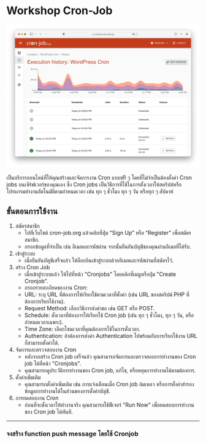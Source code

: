 # Workshop Cron-Job 

<p align="center" width="100%">
    <img  src="../assets/conjob.png"> 
</p>



เป็นบริการออนไลน์ที่ให้คุณสร้างและจัดการงาน Cron แบบฟรี ๆ โดยที่ไม่จำเป็นต้องตั้งค่า Cron jobs บนเซิร์ฟเวอร์ของคุณเอง ซึ่ง Cron jobs เป็นวิธีการที่ใช้ในการตั้งเวลาให้สคริปต์หรือโปรแกรมทำงานอัตโนมัติตามกำหนดเวลา เช่น ทุก ๆ ชั่วโมง ทุก ๆ วัน หรือทุก ๆ สัปดาห์

## ขั้นตอนการใช้งาน
1. สมัครสมาชิก
    - ไปที่เว็บไซต์ cron-job.org แล้วคลิกที่ปุ่ม “Sign Up” หรือ “Register” เพื่อสมัครสมาชิก.
    - กรอกข้อมูลที่จำเป็น เช่น อีเมลและรหัสผ่าน จากนั้นยืนยันบัญชีของคุณผ่านอีเมลที่ได้รับ.
2. เข้าสู่ระบบ
    - เมื่อยืนยันบัญชีเสร็จแล้ว ให้ล็อกอินเข้าสู่ระบบด้วยอีเมลและรหัสผ่านที่สมัครไว้.
3. สร้าง Cron Job
    - เมื่อเข้าสู่ระบบแล้ว ให้ไปที่หน้า "Cronjobs" โดยคลิกที่เมนูหรือปุ่ม "Create Cronjob".
    - กรอกรายละเอียดของงาน Cron:
    - URL: ระบุ URL ที่ต้องการให้เรียกใช้ตามเวลาที่ตั้งค่า (เช่น URL ของสคริปต์ PHP ที่ต้องการเรียกใช้งาน).
    - Request Method: เลือกวิธีการส่งคำขอ เช่น GET หรือ POST.
    - Schedule: ตั้งเวลาที่ต้องการให้เรียกใช้ Cron job (เช่น ทุก ๆ ชั่วโมง, ทุก ๆ วัน, หรือกำหนดเวลาเฉพาะ).
    - Time Zone: เลือกโซนเวลาที่คุณต้องการใช้ในการตั้งเวลา.
    - Authentication: ถ้าต้องการส่งค่า Authentication ไปพร้อมกับการเรียกใช้งาน URL ก็สามารถตั้งค่าได้.
4. จัดการและตรวจสอบงาน Cron
    - หลังจากสร้าง Cron job เสร็จแล้ว คุณสามารถจัดการและตรวจสอบการทำงานของ Cron job ได้ที่หน้า "Cronjobs".
    - คุณสามารถดูประวัติการทำงานของ Cron job, แก้ไข, หรือหยุดการทำงานได้ตามต้องการ.
5. ตั้งค่าเพิ่มเติม
    - คุณสามารถตั้งค่าเพิ่มเติม เช่น การแจ้งเตือนเมื่อ Cron job ล้มเหลว หรือการตั้งค่าสำรองข้อมูลการทำงานได้ในส่วนของการตั้งค่าบัญชี.
6. การทดสอบงาน Cron
    - ก่อนที่จะตั้งเวลาให้ทำงานจริง คุณสามารถใช้ฟีเจอร์ "Run Now" เพื่อทดสอบการทำงานของ Cron job ได้ทันที.

--- 
### จงสร้าง function push message โดยใช้ Cronjob
